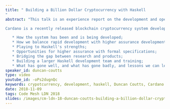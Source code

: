 ```yaml
---
title: " Building a Billion Dollar Cryptocurrency with Haskell
"
abstract: "This talk is an experience report on the development and operation of a top-10 open blockchain cryptocurrency written in Haskell.

Cardano is a recently released blockchain cryptocurrency system developed by IOHK and implemented primarily in Haskell. It has a number of innovative technologies and a long future roadmap, but in this talk Duncan will focus less on the 'what' and more on the question of 'how' and on transferable lessons:

   * How the system has been and is being developed;
   * How we balance rapid development with higher assurance development;
   * Playing to Haskell's strengths;
   * Opportunities for higher assurance with formal specifications;
   * Bridging the gap between research and products;
   * Building a larger Haskell development team and training;
   * What has gone well, and what has gone badly, and lessons we can learn."
speaker_id: duncan-coutts
type: video
youtube_id: -oPs2dugnQc
keywords: crypotcurrency, development, haskell, Duncan Coutts, Cardano
date: 2018-11-09
tags: Code Mesh LDN 2018
slides: /images/cm-ldn-18-duncan-coutts-building-a-billion-dollar-cryptocurrency-with-haskell-compressed.pdf
---
```


